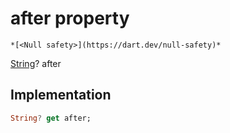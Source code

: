 


# after property




    *[<Null safety>](https://dart.dev/null-safety)*




[String](https://api.flutter.dev/flutter/dart-core/String-class.html)? after
  







## Implementation

```dart
String? get after;
```








